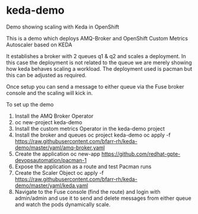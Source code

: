 # keda-demo
Demo showing scaling with Keda in OpenShift

This is a demo which deploys AMQ-Broker and OpenShift Custom Metrics Autoscaler based on KEDA 

It establishes a broker with 2 queues q1 & q2 and scales a deployment. In this case the deployment is not related to the queue we are merely showing how keda behaves scaling a workload.
The deployment used is pacman but this can be adjusted as required.

Once setup you can send a message to either queue via the Fuse broker console and the scaling will kick in. 

To set up the demo
1. Install the AMQ Broker Operator
2. oc new-project keda-demo
3. Install the custom metrics Operator in the keda-demo project 
4. Install the broker and queues
   oc project keda-demo
   oc apply -f https://raw.githubusercontent.com/bfarr-rh/keda-demo/master/yaml/amq-broker.yaml
5. Create the application
   oc new-app https://github.com/redhat-gpte-devopsautomation/pacman-1
6. Expose the application as a route and test Pacman runs
7. Create the Scaler Object 
   oc apply -f https://raw.githubusercontent.com/bfarr-rh/keda-demo/master/yaml/keda.yaml
8. Navigate to the Fuse console (find the route) and login with admin/admin and use it to send and delete messages from either queue and watch the pods dynamically scale.
